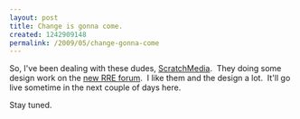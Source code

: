 ```yaml
--- 
layout: post
title: Change is gonna come.
created: 1242909148
permalink: /2009/05/change-gonna-come
---
```

So, I've been dealing with these dudes, <a href="http://scratchmedia.co.uk/">ScratchMedia</a>.  They doing some design work on the <a href="http://ignoredbydinosaurs.com/forum/">new RRE forum</a>.  I like them and the design a lot.  It'll go live sometime in the next couple of days here.

Stay tuned.
